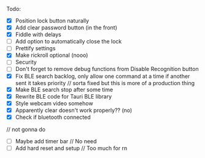 Todo:

- [x] Position lock button naturally
- [x] Add clear password button (in the front)
- [x] Fiddle with delays
- [ ] Add option to automatically close the lock
- [ ] Prettify settings
- [x] Make rickroll optional (nooo)
- [ ] Security
- [ ] Don't forget to remove debug functions from Disable Recognition button
- [x] Fix BLE search backlog, only allow one command at a time if another sent it takes priority // sorta fixed but this is more of a production thing
- [x] Make BLE search stop after some time
- [x] Rewrite BLE code for Tauri BLE library
- [x] Style webcam video somehow
- [x] Apparently clear doesn't work properly?? (no) 
- [x] Check if bluetooth connected

// not gonna do
- [ ] Maybe add timer bar // No need
- [ ] Add hard reset and setup // Too much for rn